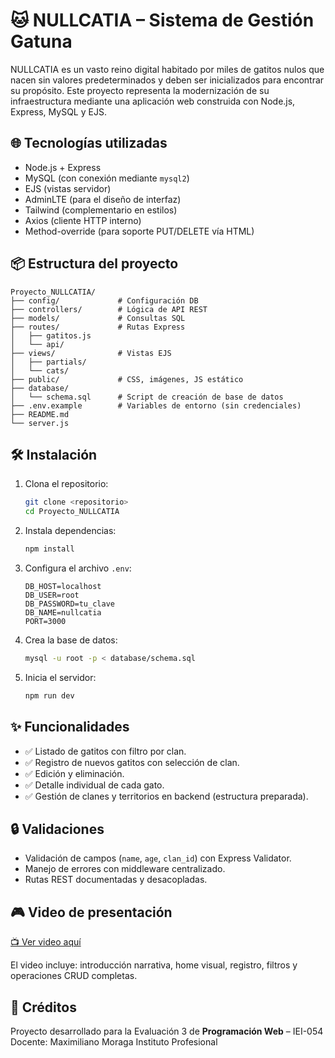 # 🐱 NULLCATIA – Sistema de Gestión Gatuna

NULLCATIA es un vasto reino digital habitado por miles de gatitos nulos que nacen sin valores predeterminados y deben ser inicializados para encontrar su propósito. Este proyecto representa la modernización de su infraestructura mediante una aplicación web construida con Node.js, Express, MySQL y EJS.

## 🌐 Tecnologías utilizadas

* Node.js + Express
* MySQL (con conexión mediante `mysql2`)
* EJS (vistas servidor)
* AdminLTE (para el diseño de interfaz)
* Tailwind (complementario en estilos)
* Axios (cliente HTTP interno)
* Method-override (para soporte PUT/DELETE vía HTML)

## 📦 Estructura del proyecto

```
Proyecto_NULLCATIA/
├── config/             # Configuración DB
├── controllers/        # Lógica de API REST
├── models/             # Consultas SQL
├── routes/             # Rutas Express
│   ├── gatitos.js
│   └── api/
├── views/              # Vistas EJS
│   ├── partials/
│   └── cats/
├── public/             # CSS, imágenes, JS estático
├── database/
│   └── schema.sql      # Script de creación de base de datos
├── .env.example        # Variables de entorno (sin credenciales)
├── README.md
└── server.js
```

## 🛠️ Instalación

1. Clona el repositorio:

   ```bash
   git clone <repositorio>
   cd Proyecto_NULLCATIA
   ```

2. Instala dependencias:

   ```bash
   npm install
   ```

3. Configura el archivo `.env`:

   ```env
   DB_HOST=localhost
   DB_USER=root
   DB_PASSWORD=tu_clave
   DB_NAME=nullcatia
   PORT=3000
   ```

4. Crea la base de datos:

   ```bash
   mysql -u root -p < database/schema.sql
   ```

5. Inicia el servidor:

   ```bash
   npm run dev
   ```

## ✨ Funcionalidades

* ✅ Listado de gatitos con filtro por clan.
* ✅ Registro de nuevos gatitos con selección de clan.
* ✅ Edición y eliminación.
* ✅ Detalle individual de cada gato.
* ✅ Gestión de clanes y territorios en backend (estructura preparada).

## 🔒 Validaciones

* Validación de campos (`name`, `age`, `clan_id`) con Express Validator.
* Manejo de errores con middleware centralizado.
* Rutas REST documentadas y desacopladas.

## 🎮 Video de presentación

[📺 Ver video aquí](https://drive.google.com/...)

El video incluye: introducción narrativa, home visual, registro, filtros y operaciones CRUD completas.

## 🤙️ Créditos

Proyecto desarrollado para la Evaluación 3 de **Programación Web** – IEI-054
Docente: Maximiliano Moraga
Instituto Profesional